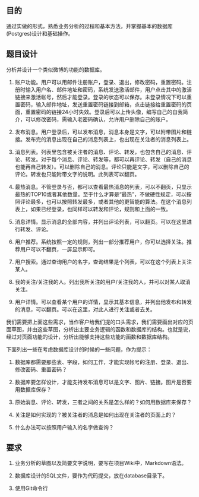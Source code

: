 目的
-------

通过实做的形式，熟悉业务分析的过程和基本方法，并掌握基本的数据库(Postgres)设计和基础操作。


题目设计
--------

分析并设计一个类似微博的功能的数据库。

1. 账户功能。用户可以用邮件注册账户，登录、退出，修改密码，重置密码。注册时输入用户名、邮件地址和密码，系统发送激活邮件，用户点击其中的激活链接来激活帐号，然后才能登录。登录的状态可以保存。未登录情况下可以重置密码，输入邮件地址，发送重置密码链接到邮箱，点击链接给重置密码的页面，重置密码的链接24小时失效。登录后可以上传头像，编写自己的自我简介，可以修改密码，需输入老密码确认，允许用户删除自己的账户。

2. 发布消息。用户登录后，可以发布消息，消息本身是文字，可以附带图片和链接。发布完的消息出现在自己的消息列表上，也出现在关注者的消息列表上。

3. 消息列表。列表里包含被关注者的消息、评论、转发，也包含自己的消息、评论、转发。对于每个消息、评论、转发等，都可以再评论、转发（自己的消息也能再自己转发）。可以删除自己的消息。评论只能是文字，可以删除自己的评论。转发也只能附带文字的说明。此列表可以翻页。

4. 最热消息。不管登录与否，都可以查看最热消息的列表，可以不翻页，只显示最热的TOP10或者其他数量。至于什么才算是“最热”，不做硬性规定，可以按照评论最多，也可以按照转发最多，或者其他的更智能的算法。在这个消息列表上，如果已经登录，也同样可以转发和评论，规则和上面的一致。

5. 消息详情。显示消息的全部内容，并列出评论列表，可以翻页。可以在这里进行转发、评论。

6. 用户推荐。系统按照一定的规则，列出一部分推荐用户，你可以选择关注。推荐用户可以不翻页，一屏显示即可。

7. 用户搜索。通过查询用户的名字，查询结果是个列表，可以在这个列表上关注某人。

8. 我的关注/关注我的人。列出我所关注的用户/关注我的人，并可以对某人取消关注。

9. 用户详情。可以查看某个用户的详情，显示其基本信息，并列出他发布和转发的消息，可以翻页。可以在这里，对此人进行关注或者去关。

我们需要把上面这些需求，当作客户给我们提的口头需求，我们需要画出对应的页面草图，并由这些草图，分析出主要业务逻辑的函数和数据库的结构。也就是说，经过对页面功能的设计，分析出能够支持这些功能的函数和数据库结构。

下面列出一些在考虑数据库设计的时候的一些问题，作为提示：

1. 数据库都需要那些表、字段，如何工作，才能实现帐号的注册、登录、退出、修改密码、重置密码？

2. 数据库要怎样设计，才能支持发布消息可以是文字、图片、链接。图片是否要用数据库保存？

3. 原始消息、评论、转发，三者之间的关系是怎么样的？如何用数据库来保存？

4. 关注是如何实现的？被关注者的消息是如何出现在关注者的页面上的？

5. 什么办法可以按照用户输入的名字做查询？


要求
------

1. 业务分析的草图以及简要文字说明，要写在项目Wiki中，Markdown语法。

2. 数据库设计的SQL文件，要作为代码提交，放在database目录下。

3. 使用Git命令行

